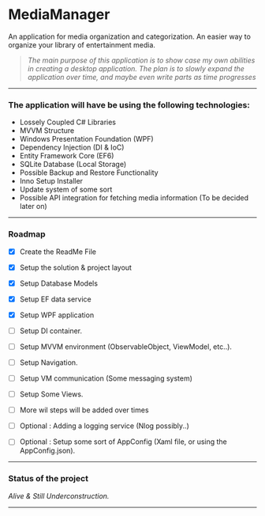 # MediaManager
An application for media organization and categorization. An easier way to organize your library of entertainment media.

> *The main purpose of this application is to show case my own abilities in creating a desktop application.*
> *The plan is to slowly expand the application over time, and maybe even write parts as time progresses*

---

### The application will have be using the following technologies:
- Lossely Coupled C# Libraries
- MVVM Structure
- Windows Presentation Foundation (WPF)
- Dependency Injection (DI & IoC)
- Entity Framework Core (EF6)
- SQLite Database (Local Storage)
- Possible Backup and Restore Functionality
- Inno Setup Installer
- Update system of some sort
- Possible API integration for fetching media information (To be decided later on)

---

### Roadmap
- [x] Create the ReadMe File
- [X] Setup the solution & project layout
- [X] Setup Database Models
- [X] Setup EF data service
- [X] Setup WPF application
- [ ] Setup DI container.
- [ ] Setup MVVM environment (ObservableObject, ViewModel, etc..).
- [ ] Setup Navigation.
- [ ] Setup VM communication (Some messaging system)
- [ ] Setup Some Views.
- [ ] More wil steps will be added over times

- [ ] Optional : Adding a logging service (Nlog possibly..)
- [ ] Optional : Setup some sort of AppConfig (Xaml file, or using the AppConfig.json).

---

### Status of the project
 *Alive & Still Underconstruction.*

---

